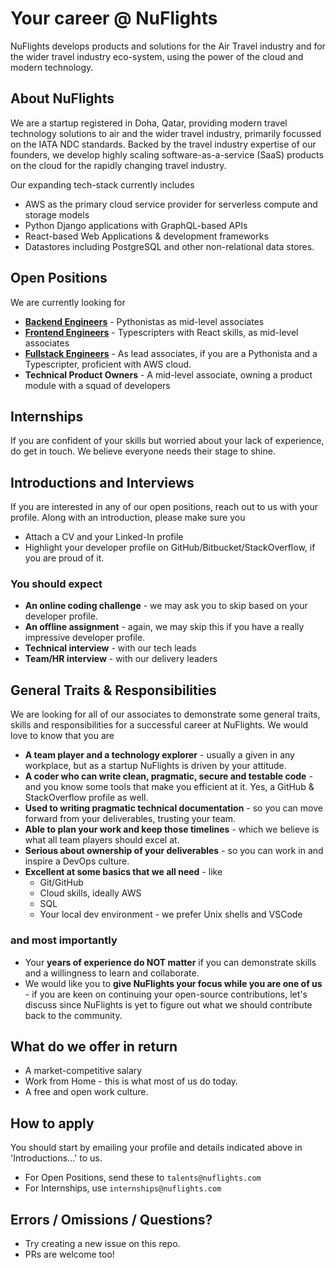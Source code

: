 # Your career @ NuFlights
NuFlights develops products and solutions for the Air Travel industry and for the wider travel industry eco-system, using the power of the cloud and modern technology. 

## About NuFlights
We are a startup registered in Doha, Qatar, providing modern travel technology solutions to air and the wider travel industry, primarily focussed on the IATA NDC standards. Backed by the travel industry expertise of our founders, we develop highly scaling software-as-a-service (SaaS) products on the cloud for the rapidly changing travel industry.

Our expanding tech-stack currently includes
* AWS as the primary cloud service provider for serverless compute and storage models
* Python Django applications with GraphQL-based APIs
* React-based Web Applications & development frameworks
* Datastores including PostgreSQL and other non-relational data stores.

## Open Positions
We are currently looking for

* [**Backend Engineers**](https://github.com/NuFlights/careers/blob/main/open-positions/pythonista.md) - Pythonistas as mid-level associates
* [**Frontend Engineers**](https://github.com/NuFlights/careers/blob/main/open-positions/react-typescripter.md) - Typescripters with React skills, as mid-level associates
* [**Fullstack Engineers**](https://github.com/NuFlights/careers/blob/main/open-positions/full-stack-engineer.md) - As lead associates, if you are a Pythonista and a Typescripter, proficient with AWS cloud.
* **Technical Product Owners** - A mid-level associate, owning a product module with a squad of developers

## Internships
If you are confident of your skills but worried about your lack of experience, do get in touch. We believe everyone needs their stage to shine.

## Introductions and Interviews
If you are interested in any of our open positions, reach out to us with your profile. Along with an introduction, please make sure you
* Attach a CV and your Linked-In profile
* Highlight your developer profile on GitHub/Bitbucket/StackOverflow, if you are proud of it.

### You should expect
* **An online coding challenge** - we may ask you to skip based on your developer profile.
* **An offline assignment** - again, we may skip this if you have a really impressive developer profile.
* **Technical interview** - with our tech leads
* **Team/HR interview** - with our delivery leaders

## General Traits & Responsibilities
We are looking for all of our associates to demonstrate some general traits, skills and responsibilities for a successful career at NuFlights. We would love to know that you are
* **A team player and a technology explorer** - usually a given in any workplace, but as a startup NuFlights is driven by your attitude. 
* **A coder who can write clean, pragmatic, secure and testable code** - and you know some tools that make you efficient at it. Yes, a GitHub & StackOverflow profile as well.
* **Used to writing pragmatic technical documentation** - so you can move forward from your deliverables, trusting your team.
* **Able to plan your work and keep those timelines** - which we believe is what all team players should excel at.
* **Serious about ownership of your deliverables** - so you can work in and inspire a DevOps culture.
* **Excellent at some basics that we all need** - like
  * Git/GitHub
  * Cloud skills, ideally AWS
  * SQL
  * Your local dev environment - we prefer Unix shells and VSCode

### and most importantly
* Your **years of experience do NOT matter** if you can demonstrate skills and a willingness to learn and collaborate.
* We would like you to **give NuFlights your focus while you are one of us** - if you are keen on continuing your open-source contributions, let's discuss since NuFlights is yet to figure out what we should contribute back to the community.

## What do we offer in return
* A market-competitive salary
* Work from Home - this is what most of us do today.
* A free and open work culture.

## How to apply
You should start by emailing your profile and details indicated above in 'Introductions...' to us.

* For Open Positions, send these to `talents@nuflights.com`
* For Internships, use  `internships@nuflights.com`

## Errors / Omissions / Questions?
* Try creating a new issue on this repo.
* PRs are welcome too!
